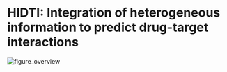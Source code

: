# HIDTI: Integration of heterogeneous information to predict drug-target interactions

![figure_overview](https://user-images.githubusercontent.com/44692810/120659207-1978a000-c4c1-11eb-82fc-cf0920abc335.png)
